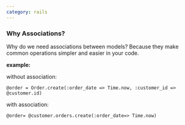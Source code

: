 ```yaml
---
category: rails
---
```

### Why Associations?

Why do we need associations between models? Because they make common operations simpler and easier in your code.

**example:**

without association:

`@order = Order.create(:order_date => Time.now, :customer_id => @customer.id)`

with association:

`@order= @customer.orders.create(:order_date=> Time.now)`

